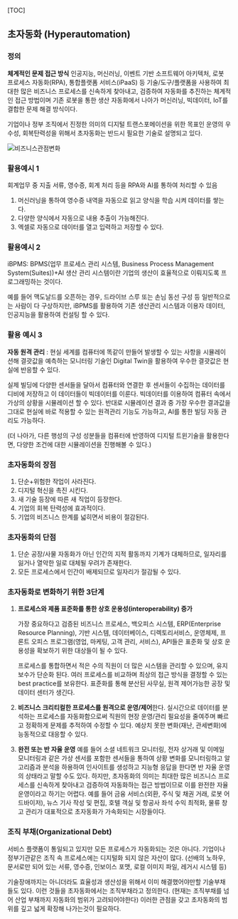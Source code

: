 [TOC]

## 초자동화 (Hyperautomation)

### 정의

**체계적인 문제 접근 방식**
인공지능, 머신러닝, 이벤트 기반 소프트웨어 아키텍처, 로봇 프로세스 자동화(RPA), 통합플랫폼 서비스(iPaaS) 등 기술/도구/플랫폼을 사용하여 최대한 많은 비즈니스 프로세스를 신속하게 찾아내고, 검증하여 자동화를 추진하는 체계적인 접근 방법이며 기존 로봇을 통한 생산 자동화에서 나아가 머신러닝, 빅데이터, IoT를 결합한 문제 해결 방식이다.

기업이나 정부 조직에서 진정한 의미의 디지털 트랜스포메이션을 위한 목표인 운영의 우수성, 회복탄력성을 위해서 초자동화는 반드시 필요한 기술로 설명되고 있다.

![비즈니스관점변화](https://user-images.githubusercontent.com/40350280/130359731-ca1f0232-14f5-47a4-afe0-578d66fc4919.PNG)

### 활용예시 1
회계업무 중 지출 서류, 영수증, 회계 처리 등을 RPA와 AI를 통하여 처리할 수 있음

1. 머신러닝을 통하여 영수증 내역을 자동으로 읽고 양식을 학습 시켜 데이터를 쌓는다.
2. 다양한 양식에서 자동으로 내용 추출이 가능해진다.
3. 엑셀로 자동으로 데이터를 열고 입력하고 저장할 수 있다.

### 활용예시 2
iBPMS: BPMS(업무 프로세스 관리 시스템, Business Process Management System(Suites))+AI
생산 관리 시스템이란 기업의 생산이 효율적으로 이뤄지도록 프로그래밍하는 것이다.

예를 들어 맥도날드를 오픈하는 경우, 드라이브 스루 또는 손님 동선 구성 등 일반적으로는 사람이 다 구상하지만, iBPMS를 활용하여 기존 생산관리 시스템과 이용자 데이터, 인공지능을 활용하여 컨설팅 할 수 있다.

### 활용 예시 3
**자동 원격 관리** : 현실 세계를 컴퓨터에 똑같이 만들어 발생할 수 있는 사항을 시뮬레이션해 결괏값을 예측하는 모니터링 기술인 Digital Twin을 활용하여 우수한 결괏값은 현실에 반응할 수 있다. 

실제 빌딩에 다양한 센서들을 달아서 컴퓨터와 연결한 후 센서들이 수집하는 데이터를 디비에 저장하고 이 데이터들이 빅데이터를 이룬다. 빅데이터를 이용하여 컴퓨터 속에서 가상의 상황을 시뮬레이션 할 수 있다. 반대로 시뮬레이션 결과 중 가장 우수한 결과값을 그대로 현실에 바로 적용할 수 있는 원격관리 기능도 가능하고, AI를 통한 빌딩 자동 관리도 가능하다.

(더 나아가, 다른 행성의 구성 성분들을 컴퓨터에 반영하여 디지털 트윈기술을 활용한다면, 다양한 조건에 대한 시뮬레이션을 진행해볼 수 있다.)

### 초자동화의 장점

1. 단순+위험한 작업이 사라진다.
2. 디지털 혁신을 촉진 시킨다.
3. 새 기술 등장에 따른 새 직업이 등장한다.
4. 기업의 회복 탄력성에 효과적이다.
5. 기업의 비즈니스 한계를 넓히면서 비용이 절감된다.

### 초자동화의 단점

1. 단순 공장/사물 자동화가 아닌 인간의 지적 활동까지 기계가 대체하므로, 일자리를 잃거나 열악한 일로 대체될 우려가 존재한다.
2. 모든 프로세스에서 인간이 배제되므로 일자리가 절감될 수 있다.



### 초자동화로 변화하기 위한 3단계

1. **프로세스와 제품 표준화를 통한 상호 운용성(interoperability) 증가**

   가장 중요하다고 검증된 비즈니스 프로세스, 백오피스 시스템, ERP(Enterprise Resource Planning), 기반 시스템, 데이터베이스, 디렉토리서비스, 운영체제, 프론트 오피스 프로그램(영업, 마케팅, 고객 관리, 서비스), API들은 표준화 및 상호 운용성을 확보하기 위한 대상들이 될 수 있다.

   프로세스를 통합하면서 적은 수의 직원이 더 많은 시스템을 관리할 수 있으며, 유지 보수가 단순화 된다. 여러 프로세스를 비교하며 최상의 접근 방식을 결정할 수 있는 best practice를 보유한다. 
   표준화를 통해 분산된 사무실, 원격 제어가능한 공장 및 데이터 센터가 생긴다.

2. **비즈니스 크리티컬한 프로세스를 원격으로 운영/제어**한다.
  실시간으로 데이터를 분석하는 프로세스를 자동화함으로써 직원의 현장 운영/관리 필요성을 줄여주며 빠르고 정확하게 문제를 추적하여 수정할 수 있다. 예상치 못한 변화(재난, 관세변화)에 능동적으로 대응할 수 있다.

3. **완전 또는 반 자율 운영**
  예를 들어 소셜 네트워크 모니터링, 전자 상거래 및 이메일 모니터링과 같은 가상 센서를 포함한 센서들을 통하여 상황 변화를 모니터링하고 알고리즘과 분석을 하용하여 인사이트를 생성하고 지능형 응답을 한다면 반 자율 운영의 상태라고 말할 수도 있다. 하지만, 초자동화의 의미는 최대한 많은 비즈니스 프로세스를 신속하게 찾아내고 검증하여 자동화하는 접근 방법이므로 이를 완전한 자율운영이라고 하기는 어렵다.
  예를 들어 금융 서비스(외환, 주식 및 채권 거래, 로봇 어드바이저), 뉴스 기사 작성 및 편집, 호텔 객실 및 항공사 좌석 수익 최적화, 물류 창고 관리가 대표적으로 초자동화가 가속화되는 시장들이다.

### 조직 부채(Organizational Debt)

서비스 플랫폼이 통일되고 있지만 모든 프로세스가 자동화되는 것은 아니다. 기업이나 정부기관같은 조직 속 프로세스에는 디지털화 되지 않은 자산이 많다. (선배의 노하우, 문서로만 되어 있는 서류, 영수증, 인보이스 포맷, 로컬 이미지 파일, 레거시 시스템 등)

기술장애까지는 아니더라도 효율성과 생산성을 위해서 이미 해결했어야만할 기술부채들도 있다. 이런 것들을 초자동화에서는 조직부채라고 정의한다. (현재는 조직부채를 넘어 산업 부채까지 자동화의 범위가 고려되어야한다) 이러한 관점을 갖고 초자동화의 범위를 깊고 넓게 확장해 나가는것이 필요하다.
